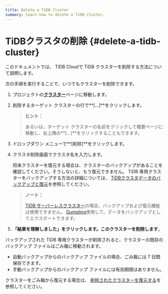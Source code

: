 ```yaml
---
title: Delete a TiDB Cluster
summary: Learn how to delete a TiDB cluster.
---
```


# TiDBクラスタの削除 {#delete-a-tidb-cluster}

このドキュメントでは、 TiDB Cloudで TiDB クラスターを削除する方法について説明します。

次の手順を実行することで、いつでもクラスターを削除できます。

1.  プロジェクトの[<a href="https://tidbcloud.com/console/clusters">**クラスター**</a>](https://tidbcloud.com/console/clusters)ページに移動します。

2.  削除するターゲット クラスターの行で**[...]**をクリックします。

    > **ヒント：**
    >
    > あるいは、ターゲット クラスターの名前をクリックして概要ページに移動し、右上隅の**[...]**をクリックすることもできます。

3.  ドロップダウン メニューで**[削除]**をクリックします。

4.  クラスタ削除画面でクラスタ名を入力します。

    将来クラスターを復元する場合は、クラスターのバックアップがあることを確認してください。そうしないと、もう復元できません。 TiDB 専用クラスターをバックアップする方法の詳細については、 [<a href="/tidb-cloud/backup-and-restore.md">TiDBクラスタデータのバックアップと復元</a>](/tidb-cloud/backup-and-restore.md)を参照してください。

    > **ノート：**
    >
    > [<a href="/tidb-cloud/select-cluster-tier.md#tidb-serverless-beta">TiDB サーバーレスクラスター</a>](/tidb-cloud/select-cluster-tier.md#tidb-serverless-beta)の場合、バックアップおよび復元機能は使用できません。 [<a href="https://docs.pingcap.com/tidb/stable/dumpling-overview">Dumpling</a>](https://docs.pingcap.com/tidb/stable/dumpling-overview)使用して、データをバックアップとしてエクスポートできます。

5.  **「結果を理解しました」をクリックします。このクラスターを削除します**。

バックアップされた TiDB 専用クラスターが削除されると、クラスターの既存のバックアップ ファイルはごみ箱に移動されます。

-   自動バックアップからのバックアップ ファイルの場合、ごみ箱には 7 日間保存できます。
-   手動バックアップからのバックアップ ファイルには有効期限はありません。

クラスターをごみ箱から復元する場合は、 [<a href="/tidb-cloud/backup-and-restore.md#restore-a-deleted-cluster">削除されたクラスターを復元する</a>](/tidb-cloud/backup-and-restore.md#restore-a-deleted-cluster)を参照してください。
